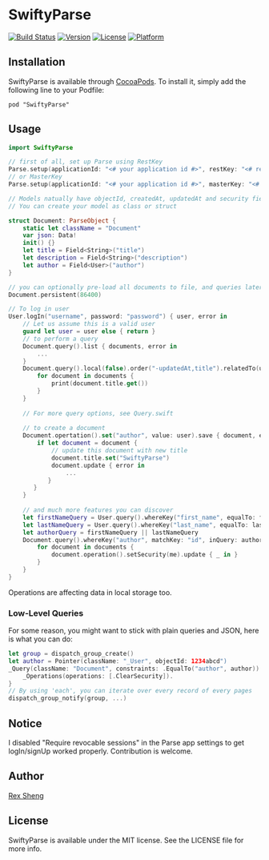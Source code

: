 # SwiftyParse

[![Build Status](https://travis-ci.org/greycats/Parse.swift.svg?branch=master)](https://travis-ci.org/greycats/Parse.swift)
[![Version](https://img.shields.io/cocoapods/v/SwiftyParse.svg?style=flat)](http://cocoadocs.org/docsets/SwiftyParse)
[![License](https://img.shields.io/cocoapods/l/SwiftyParse.svg?style=flat)](http://cocoadocs.org/docsets/SwiftyParse)
[![Platform](https://img.shields.io/cocoapods/p/SwiftyParse.svg?style=flat)](http://cocoadocs.org/docsets/SwiftyParse)

## Installation

SwiftyParse is available through [CocoaPods](http://cocoapods.org). To install
it, simply add the following line to your Podfile:

    pod "SwiftyParse"


## Usage

```swift
import SwiftyParse

// first of all, set up Parse using RestKey
Parse.setup(applicationId: "<# your application id #>", restKey: "<# rest key #>")
// or MasterKey
Parse.setup(applicationId: "<# your application id #>", masterKey: "<# master key #>")

// Models natually have objectId, createdAt, updatedAt and security fields. And File, User, Installation, Push models are already defined for you.
// You can create your model as class or struct

struct Document: ParseObject {
	static let className = "Document"
	var json: Data!
	init() {}
	let title = Field<String>("title")
	let description = Field<String>("description")
	let author = Field<User>("author")
}

// you can optionally pre-load all documents to file, and queries later on will be performed locally as much as possible, updates and creations will also affect this local storage.
Document.persistent(86400)

// To log in user
User.logIn("username", password: "password") { user, error in
	// Let us assume this is a valid user
	guard let user = user else { return }
	// to perform a query
	Document.query().list { documents, error in
	    ...
	}
	Document.query().local(false).order("-updatedAt,title").relatedTo(user, key: "master_piece").list { documents, error in
	    for document in documents {
	        print(document.title.get())
	    }
	}
	
	// For more query options, see Query.swift
	
	// to create a document
	Document.opertation().set("author", value: user).save { document, error in 
		if let document = document {
			// update this document with new title
			document.title.set("SwiftyParse")
			document.update { error in
	            ...
	       }
	   }
	}
	
	// and much more features you can discover
	let firstNameQuery = User.query().whereKey("first_name", equalTo: firstName).whereKey("birth", greaterThan: birth)
	let lastNameQuery = User.query().whereKey("last_name", equalTo: lastName).whereKey("birth", greaterThan: birth)
	let authorQuery = firstNameQuery || lastNameQuery
	Document.query().whereKey("author", matchKey: "id", inQuery: authorQuery).list { documents, error in
	    for document in documents {
	        document.operation().setSecurity(me).update { _ in }
	    }
	}
}

```
Operations are affecting data in local storage too.

### Low-Level Queries

For some reason, you might want to stick with plain queries and JSON, here is what you can do:

```swift
let group = dispatch_group_create()
let author = Pointer(className: "_User", objectId: 1234abcd")
_Query(className: "Document", constraints: .EqualTo("author", author)).each(group) { (json: [String: AnyObject]) in
	_Operations(operations: [.ClearSecurity]).
}
// By using 'each', you can iterate over every record of every pages
dispatch_group_notify(group, ...)

```

## Notice

I disabled "Require revocable sessions" in the Parse app settings to get logIn/signUp worked properly. Contribution is welcome.

## Author

[Rex Sheng](http://github.com/b051)

## License

SwiftyParse is available under the MIT license. See the LICENSE file for more info.

